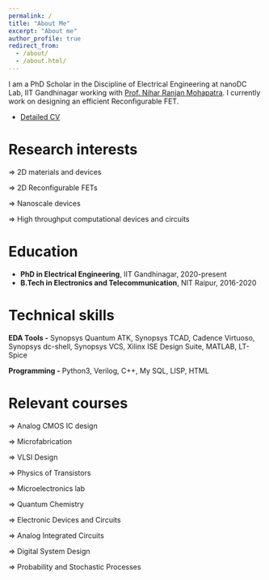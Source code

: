 ```yaml
---
permalink: /
title: "About Me"
excerpt: "About me"
author_profile: true
redirect_from: 
  - /about/
  - /about.html/
---
```


I am a PhD Scholar in the Discipline of Electrical Engineering at nanoDC Lab, IIT Gandhinagar working with [Prof. Nihar Ranjan Mohapatra](https://iitgn.ac.in/faculty/ee/fac-nihar). I currently work on designing an efficient Reconfigurable FET.
* [Detailed CV](https://drive.google.com/file/d/15kxLZhZ25j6JnQfign0i_MUnI9e488YQ/view)


Research interests
======
 ⇒ 2D materials and devices

 ⇒ 2D Reconfigurable FETs

 ⇒ Nanoscale devices

 ⇒ High throughput computational devices and circuits

Education
======
* **PhD in Electrical Engineering**, IIT Gandhinagar, 2020-present
* **B.Tech in Electronics and Telecommunication**, NIT Raipur, 2016-2020 
  
Technical skills
======
**EDA Tools -** Synopsys Quantum ATK, Synopsys TCAD, Cadence Virtuoso, Synopsys dc-shell, Synopsys VCS, Xilinx ISE Design Suite, MATLAB, LT-Spice

**Programming -** Python3, Verilog, C++, My SQL, LISP, HTML

Relevant courses
======
 ⇒ Analog CMOS IC design

 ⇒ Microfabrication

 ⇒ VLSI Design

 ⇒ Physics of Transistors

 ⇒ Microelectronics lab
 
 ⇒ Quantum Chemistry
 
 ⇒ Electronic Devices and Circuits

 ⇒ Analog Integrated Circuits
 
 ⇒ Digital System Design
 
 ⇒ Probability and Stochastic Processes
 
